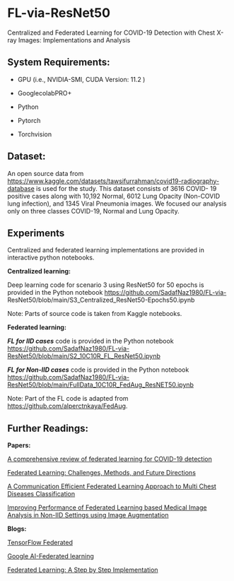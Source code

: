 # FL-via-ResNet50
Centralized and Federated Learning for COVID-19 Detection with Chest X-ray Images: Implementations and Analysis 

**System Requirements:**
---------------------
  
* GPU (i.e., NVIDIA-SMI, CUDA Version: 11.2 )

* GooglecolabPRO+
  
* Python
  
* Pytorch
  
* Torchvision

**Dataset:**
---------------------
  An open source data from https://www.kaggle.com/datasets/tawsifurrahman/covid19-radiography-database is used for the study. This dataset consists of 3616 COVID-       19 positive cases along with 10,192 Normal, 6012 Lung Opacity (Non-COVID lung infection), and 1345 Viral Pneumonia images. We focused our analysis only on 
  three classes COVID-19, Normal and Lung Opacity.

**Experiments**
---------------------

Centralized and federated learning implementations are provided in interactive python notebooks. 

**Centralized learning:**
  
  Deep learning code for scenario 3 using ResNet50 for 50 epochs is provided in the Python notebook https://github.com/SadafNaz1980/FL-via- 
  ResNet50/blob/main/S3_Centralized_ResNet50-Epochs50.ipynb
  
  Note: Parts of source code is taken from Kaggle notebooks.

**Federated learning:**
  
  ***FL for IID cases*** code is provided in the Python notebook https://github.com/SadafNaz1980/FL-via-ResNet50/blob/main/S2_10C10R_FL_ResNet50.ipynb
  
  ***FL for Non-IID cases*** code is provided in the Python notebook https://github.com/SadafNaz1980/FL-via-ResNet50/blob/main/FullData_10C10R_FedAug_ResNET50.ipynb
  
  Note: Part of the FL code is adapted from https://github.com/alperctnkaya/FedAug.

**Further Readings:**
---------------------

**Papers:**

[A comprehensive review of federated learning for COVID-19 detection](https://doi.org/10.1002/int.22777)

[Federated Learning: Challenges, Methods, and Future Directions](https://ieeexplore.ieee.org/document/9084352)

[A Communication Efficient Federated Learning Approach to Multi Chest Diseases Classification](https://ieeexplore.ieee.org/document/9558913)

[Improving Performance of Federated Learning based Medical Image Analysis in Non-IID Settings using Image Augmentation](https://ieeexplore.ieee.org/document/9654356)

**Blogs:**

[TensorFlow Federated](https://www.tensorflow.org/federated)

[Google AI-Federated learning](https://blog.research.google/2017/04/federated-learning-collaborative.html)

[Federated Learning: A Step by Step Implementation](https://towardsdatascience.com/federated-learning-a-step-by-step-implementation-in-tensorflow-aac568283399)
